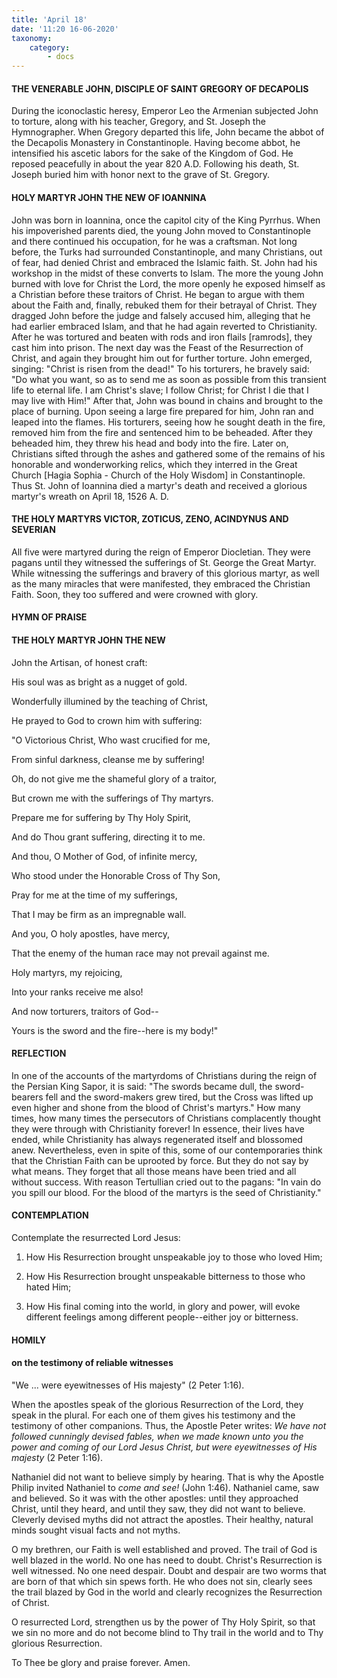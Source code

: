 ```yaml
---
title: 'April 18'
date: '11:20 16-06-2020'
taxonomy:
    category:
        - docs
---
```

#### THE VENERABLE JOHN, DISCIPLE OF SAINT GREGORY OF DECAPOLIS

During the iconoclastic heresy, Emperor Leo the Armenian subjected John to torture, along with his teacher, Gregory, and St. Joseph the Hymnographer. When Gregory departed this life, John became the abbot of the Decapolis Monastery in Constantinople. Having become abbot, he intensified his ascetic labors for the sake of the Kingdom of God. He reposed peacefully in about the year 820 A.D. Following his death, St. Joseph buried him with honor next to the grave of St. Gregory.

#### HOLY MARTYR JOHN THE NEW OF IOANNINA

John was born in Ioannina, once the capitol city of the King Pyrrhus. When his impoverished parents died, the young John moved to Constantinople and there continued his occupation, for he was a craftsman. Not long before, the Turks had surrounded Constantinople, and many Christians, out of fear, had denied Christ and embraced the Islamic faith. St. John had his workshop in the midst of these converts to Islam. The more the young John burned with love for Christ the Lord, the more openly he exposed himself as a Christian before these traitors of Christ. He began to argue with them about the Faith and, finally, rebuked them for their betrayal of Christ. They dragged John before the judge and falsely accused him, alleging that he had earlier embraced Islam, and that he had again reverted to Christianity. After he was tortured and beaten with rods and iron flails [ramrods], they cast him into prison. The next day was the Feast of the Resurrection of Christ, and again they brought him out for further torture. John emerged, singing: "Christ is risen from the dead!" To his torturers, he bravely said: "Do what you want, so as to send me as soon as possible from this transient life to eternal life. I am Christ's slave; I follow Christ; for Christ I die that I may live with Him!" After that, John was bound in chains and brought to the place of burning. Upon seeing a large fire prepared for him, John ran and leaped into the flames. His torturers, seeing how he sought death in the fire, removed him from the fire and sentenced him to be beheaded. After they beheaded him, they threw his head and body into the fire. Later on, Christians sifted through the ashes and gathered some of the remains of his honorable and wonderworking relics, which they interred in the Great Church [Hagia Sophia - Church of the Holy Wisdom] in Constantinople. Thus St. John of Ioannina died a martyr's death and received a glorious martyr's wreath on April 18, 1526 A. D.

#### THE HOLY MARTYRS VICTOR, ZOTICUS, ZENO, ACINDYNUS AND SEVERIAN

All five were martyred during the reign of Emperor Diocletian. They were pagans until they witnessed the sufferings of St. George the Great Martyr. While witnessing the sufferings and bravery of this glorious martyr, as well as the many miracles that were manifested, they embraced the Christian Faith. Soon, they too suffered and were crowned with glory.




#### HYMN OF PRAISE

#### THE HOLY MARTYR JOHN THE NEW

John the Artisan, of honest craft:

His soul was as bright as a nugget of gold.

Wonderfully illumined by the teaching of Christ,

He prayed to God to crown him with suffering:

"O Victorious Christ, Who wast crucified for me,

From sinful darkness, cleanse me by suffering!

Oh, do not give me the shameful glory of a traitor,

But crown me with the sufferings of Thy martyrs.

Prepare me for suffering by Thy Holy Spirit,

And do Thou grant suffering, directing it to me.

And thou, O Mother of God, of infinite mercy,

Who stood under the Honorable Cross of Thy Son,

Pray for me at the time of my sufferings,

That I may be firm as an impregnable wall.

And you, O holy apostles, have mercy,

That the enemy of the human race may not prevail against me.

Holy martyrs, my rejoicing,

Into your ranks receive me also!

And now torturers, traitors of God--

Yours is the sword and the fire--here is my body!"


#### REFLECTION

In one of the accounts of the martyrdoms of Christians during the reign of the Persian King Sapor, it is said: "The swords became dull, the sword-bearers fell and the sword-makers grew tired, but the Cross was lifted up even higher and shone from the blood of Christ's martyrs." How many times, how many times the persecutors of Christians complacently thought they were through with Christianity forever! In essence, their lives have ended, while Christianity has always regenerated itself and blossomed anew. Nevertheless, even in spite of this, some of our contemporaries think that the Christian Faith can be uprooted by force. But they do not say by what means. They forget that all those means have been tried and all without success. With reason Tertullian cried out to the pagans: "In vain do you spill our blood. For the blood of the martyrs is the seed of Christianity."

#### CONTEMPLATION
Contemplate the resurrected Lord Jesus:

1.  How His Resurrection brought unspeakable joy to those who loved Him;

1.  How His Resurrection brought unspeakable bitterness to those who hated Him;

1.  How His final coming into the world, in glory and power, will evoke different feelings among different people--either joy or bitterness.



#### HOMILY
#### on the testimony of reliable witnesses

"We ... were eyewitnesses of His majesty" (2 Peter 1:16).

When the apostles speak of the glorious Resurrection of the Lord, they speak in the plural. For each one of them gives his testimony and the testimony of other companions. Thus, the Apostle Peter writes: *We have not followed cunningly devised fables, when we made known unto you the power and coming of our Lord Jesus Christ, but were eyewitnesses of His majesty* (2 Peter 1:16).

Nathaniel did not want to believe simply by hearing. That is why the Apostle Philip invited Nathaniel to *come and see!* (John 1:46). Nathaniel came, saw and believed. So it was with the other apostles: until they approached Christ, until they heard, and until they saw, they did not want to believe. Cleverly devised myths did not attract the apostles. Their healthy, natural minds sought visual facts and not myths.

O my brethren, our Faith is well established and proved. The trail of God is well blazed in the world. No one has need to doubt. Christ's Resurrection is well witnessed. No one need despair. Doubt and despair are two worms that are born of that which sin spews forth. He who does not sin, clearly sees the trail blazed by God in the world and clearly recognizes the Resurrection of Christ.

O resurrected Lord, strengthen us by the power of Thy Holy Spirit, so that we sin no more and do not become blind to Thy trail in the world and to Thy glorious Resurrection.

To Thee be glory and praise forever. Amen.
